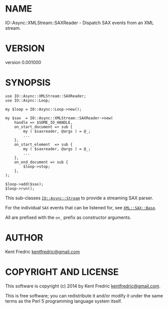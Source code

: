 # NAME

IO::Async::XMLStream::SAXReader - Dispatch SAX events from an XML stream.

# VERSION

version 0.001000

# SYNOPSIS

    use IO::Async::XMLStream::SAXReader;
    use IO::Async::Loop;

    my $loop = IO::Async::Loop->new();

    my $sax  = IO::Async::XMLStream::SAXReader->new(
        handle => $SOME_IO_HANDLE,
        on_start_document => sub {
            my ( $saxreader, @args ) = @_;
            ...
        },
        on_start_element  => sub {
            my ( $saxreader, @args ) = @_;
            ...
        },
        on_end_document => sub {
            $loop->stop;
        },
    );

    $loop->add($sax);
    $loop->run();

This sub-classes [`IO::Async::Stream`](https://metacpan.org/pod/IO::Async::Stream) to provide a streaming SAX parser.

For the individual `SAX` events that can be listened for, see [`XML::SAX::Base`](https://metacpan.org/pod/XML::SAX::Base).

All are prefixed with the `on_` prefix as constructor arguments.

# AUTHOR

Kent Fredric <kentfredric@gmail.com>

# COPYRIGHT AND LICENSE

This software is copyright (c) 2014 by Kent Fredric <kentfredric@gmail.com>.

This is free software; you can redistribute it and/or modify it under
the same terms as the Perl 5 programming language system itself.
